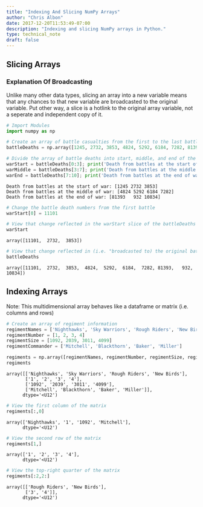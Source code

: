 ```yaml
---
title: "Indexing And Slicing NumPy Arrays"
author: "Chris Albon"
date: 2017-12-20T11:53:49-07:00
description: "Indexing and slicing NumPy arrays in Python."
type: technical_note
draft: false
---
```

## Slicing Arrays

### Explanation Of Broadcasting

Unlike many other data types, slicing an array into a new variable means that any chances to that new variable are broadcasted to the original variable. Put other way, a slice is a hotlink to the original array variable, not a seperate and independent copy of it.


```python
# Import Modules
import numpy as np
```


```python
# Create an array of battle casualties from the first to the last battle
battleDeaths = np.array([1245, 2732, 3853, 4824, 5292, 6184, 7282, 81393, 932, 10834])
```


```python
# Divide the array of battle deaths into start, middle, and end of the war
warStart = battleDeaths[0:3]; print('Death from battles at the start of war:', warStart)
warMiddle = battleDeaths[3:7]; print('Death from battles at the middle of war:', warMiddle)
warEnd = battleDeaths[7:10]; print('Death from battles at the end of war:', warEnd)
```

    Death from battles at the start of war: [1245 2732 3853]
    Death from battles at the middle of war: [4824 5292 6184 7282]
    Death from battles at the end of war: [81393   932 10834]
    


```python
# Change the battle death numbers from the first battle
warStart[0] = 11101
```


```python
# View that change reflected in the warStart slice of the battleDeaths array
warStart
```




    array([11101,  2732,  3853])




```python
# View that change reflected in (i.e. "broadcasted to) the original battleDeaths array
battleDeaths
```




    array([11101,  2732,  3853,  4824,  5292,  6184,  7282, 81393,   932, 10834])



## Indexing Arrays

Note: This multidimensional array behaves like a dataframe or matrix (i.e. columns and rows)


```python
# Create an array of regiment information
regimentNames = ['Nighthawks', 'Sky Warriors', 'Rough Riders', 'New Birds']
regimentNumber = [1, 2, 3, 4]
regimentSize = [1092, 2039, 3011, 4099]
regimentCommander = ['Mitchell', 'Blackthorn', 'Baker', 'Miller']

regiments = np.array([regimentNames, regimentNumber, regimentSize, regimentCommander])
regiments
```




    array([['Nighthawks', 'Sky Warriors', 'Rough Riders', 'New Birds'],
           ['1', '2', '3', '4'],
           ['1092', '2039', '3011', '4099'],
           ['Mitchell', 'Blackthorn', 'Baker', 'Miller']], 
          dtype='<U12')




```python
# View the first column of the matrix
regiments[:,0]
```




    array(['Nighthawks', '1', '1092', 'Mitchell'], 
          dtype='<U12')




```python
# View the second row of the matrix
regiments[1,]
```




    array(['1', '2', '3', '4'], 
          dtype='<U12')




```python
# View the top-right quarter of the matrix
regiments[:2,2:]
```




    array([['Rough Riders', 'New Birds'],
           ['3', '4']], 
          dtype='<U12')


